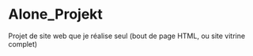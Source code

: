 # Alone_Projekt
Projet de site web que je réalise seul (bout de page HTML, ou site vitrine complet)
